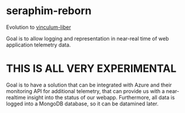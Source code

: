 seraphim-reborn
===============

Evolution to [vinculum-liber](http://github.com/mzdv/vinculum-liber)

Goal is to allow logging and representation in near-real time of web application telemetry data.

THIS IS ALL VERY EXPERIMENTAL
=============================

Goal is to have a solution that can be integrated with Azure and their monitoring API for additional telemetry,
that can provide us with a near-realtime insight into the status of our webapp. Furthermore, all data is logged
into a MongoDB database, so it can be datamined later.
